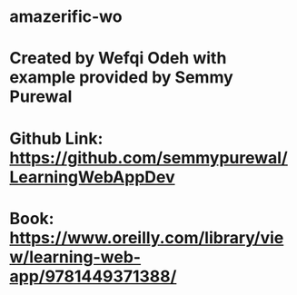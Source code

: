 # amazerific-wo
# Created by Wefqi Odeh with example provided by Semmy Purewal
# Github Link: https://github.com/semmypurewal/LearningWebAppDev
# Book: https://www.oreilly.com/library/view/learning-web-app/9781449371388/